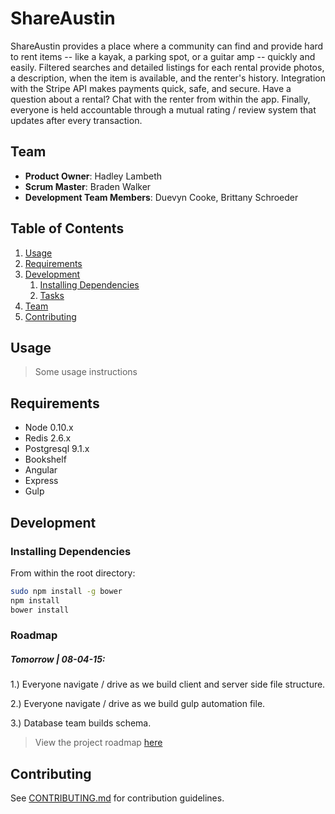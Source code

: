 # ShareAustin

ShareAustin provides a place where a community can find and provide hard to rent items -- like a kayak, a parking spot, or a guitar amp -- quickly and easily. Filtered searches and detailed listings for each rental provide photos, a description, when the item is available, and the renter's history. Integration with the Stripe API makes payments quick, safe, and secure. Have a question about a rental? Chat with the renter from within the app. Finally, everyone is held accountable through a mutual rating / review system that updates after every transaction.

## Team

  - __Product Owner__: Hadley Lambeth
  - __Scrum Master__: Braden Walker
  - __Development Team Members__: Duevyn Cooke, Brittany Schroeder

## Table of Contents

1. [Usage](#Usage)
1. [Requirements](#requirements)
1. [Development](#development)
    1. [Installing Dependencies](#installing-dependencies)
    1. [Tasks](#tasks)
1. [Team](#team)
1. [Contributing](#contributing)

## Usage

> Some usage instructions

## Requirements

- Node 0.10.x
- Redis 2.6.x
- Postgresql 9.1.x
- Bookshelf
- Angular
- Express
- Gulp

## Development

### Installing Dependencies

From within the root directory:

```sh
sudo npm install -g bower
npm install
bower install
```

### Roadmap

##### Tomorrow | 08-04-15:
1.) Everyone navigate / drive as we build client and server side file structure.

2.) Everyone navigate / drive as we build gulp automation file.

3.) Database team builds schema.

> View the project roadmap [here](LINK_TO_PROJECT_ISSUES)


## Contributing

See [CONTRIBUTING.md](CONTRIBUTING.md) for contribution guidelines.

